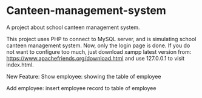 # Canteen-management-system
A project about school canteen management system.

This project uses PHP to connect to MySQL server, and is simulating school canteen management system. Now, only the login page is done. If you do not want to configure too much, just download xampp latest version from: https://www.apachefriends.org/download.html and use 127.0.0.1 to visit index.html.

New Feature:
Show employee: showing the table of employee

Add employee: insert employee record to table of employee
